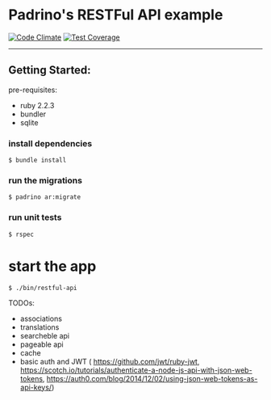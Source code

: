 # Padrino's RESTFul API example

[![Code Climate](https://codeclimate.com/github/marioluan/ruby-web-frameworks-examples/badges/gpa.svg)](https://codeclimate.com/github/marioluan/ruby-web-frameworks-examples)
[![Test Coverage](https://codeclimate.com/github/marioluan/ruby-web-frameworks-examples/badges/coverage.svg)](https://codeclimate.com/github/marioluan/ruby-web-frameworks-examples/coverage)
***

## Getting Started:

pre-requisites:
- ruby 2.2.3
- bundler
- sqlite

### install dependencies
```shell
$ bundle install
```

### run the migrations
```shell
$ padrino ar:migrate
```

### run unit tests
```shell
$ rspec
```

# start the app
```shell
$ ./bin/restful-api
```

TODOs:
- associations
- translations
- searcheble api
- pageable api
- cache
- basic auth and JWT ( https://github.com/jwt/ruby-jwt, https://scotch.io/tutorials/authenticate-a-node-js-api-with-json-web-tokens, https://auth0.com/blog/2014/12/02/using-json-web-tokens-as-api-keys/)